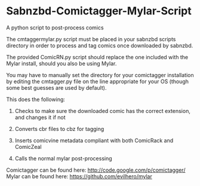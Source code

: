 Sabnzbd-Comictagger-Mylar-Script
================================

A python script to post-process comics


The cmtaggermylar.py script must be placed in your sabnzbd scripts directory in order to process and tag comics once downloaded by sabnzbd.

The provided ComicRN.py script should replace the one included with the Mylar install, should you also be using Mylar.

You may have to manually set the directory for your comictagger installation by editing the cmtagger.py file on the line appropriate for your OS (though some best guesses are used by default).

This does the following:

1.  Checks to make sure the downloaded comic has the correct extension, and changes it if not

2.  Converts cbr files to cbz for tagging

3.  Inserts comicvine metadata compliant with both ComicRack and ComicZeal

4.  Calls the normal mylar post-processing


Comictagger can be found here:  http://code.google.com/p/comictagger/
Mylar can be found here:   https://github.com/evilhero/mylar